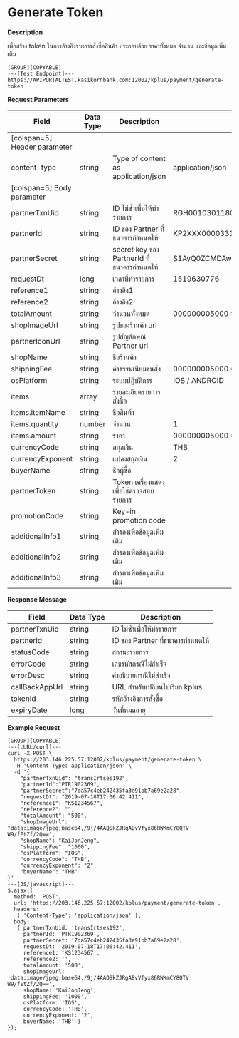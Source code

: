 # Generate Token

**Description**

เพื่อสร้าง token ในการอ้างอิงรายการสั่งซื้อสินค้า ประกอบด้วย ราคาทั้งหมด จำนวน และข้อมูลเพิ่มเติม

```
[GROUP][COPYABLE]
---[Test Endpoint]---
https://APIPORTALTEST.kasikornbank.com:12002/kplus/payment/generate-token
```

**Request Parameters**

| Field                        | Data Type | Description                                | Example                                              | Mandatory |
| ---------------------------- | --------- | ------------------------------------------ | ---------------------------------------------------- | :-------: |
| [colspan=5] Header parameter |
| content-type                 | string    | Type of content as application/json        | application/json                                     |     Y     |
| [colspan=5] Body parameter   |
| partnerTxnUid                | string    | ID ไม่ซ้ำเพื่อให้ทำรายการ                  | RGH001030118001                                      |     Y     |
| partnerId                    | string    | ID ของ Partner ที่ธนาคารกำหนดให้           | KP2XXX000033159                                      |     Y     |
| partnerSecret                | string    | secret key ของ PartnerId ที่ธนาคารกำหนดให้ | S1AyQ0ZCMDAwMDMzMTU5LWtwbHVzLXNpdC0yYzJwLWZhY2Vib29r |     Y     |
| requestDt                    | long      | เวลาที่ทำรายการ                            | 1519630776                                           |     Y     |
| reference1                   | string    | อ้างอิง1                                   |                                                      |     Y     |
| reference2                   | string    | อ้างอิง2                                   |                                                      |     N     |
| totalAmount                  | string    | จำนวนทั้งหมด                               | 000000005000 = 50.00THB                              |     Y     |
| shopImageUrl                 | string    | รูปของร้านค้า url                          |                                                      |     Y     |
| partnerIconUrl               | string    | รูปสัญลักษณ์ Partner url                   |                                                      |     N     |
| shopName                     | string    | ชื่อร้านค้า                                |                                                      |     Y     |
| shippingFee                  | string    | ค่าธรรมเนียมขนส่ง                          | 000000005000 = 50.00THB                              |     Y     |
| osPlatform                   | string    | ระบบปฏิบัติการ                             | IOS / ANDROID                                        |     Y     |
| items                        | array     | รายละเอียดรายการสั่งซื้อ                   |                                                      |     N     |
| items.itemName               | string    | ชื่อสินค้า                                 |                                                      |     N     |
| items.quantity               | number    | จำนวน                                      | 1                                                    |     N     |
| items.amount                 | string    | ราคา                                       | 000000005000 = 50.00THB                              |     Y     |
| currencyCode                 | string    | สกุลเงิน                                   | THB                                                  |     Y     |
| currencyExponent             | string    | แปลงสกุลเงิน                               | 2                                                    |     Y     |
| buyerName                    | string    | ชื่อผู้ซื้อ                                |                                                      |     N     |
| partnerToken                 | string    | Token เครื่องแสดงเพื่อใช้ตรวจสอบรายการ     |                                                      |     N     |
| promotionCode                | string    | Key-in promotion code                      |                                                      |     N     |
| additionalInfo1              | string    | สำรองเพื่อข้อมูลเพิ่มเติม                  |                                                      |     N     |
| additionalInfo2              | string    | สำรองเพื่อข้อมูลเพิ่มเติม                  |                                                      |     N     |
| additionalInfo3              | string    | สำรองเพื่อข้อมูลเพิ่มเติม                  |                                                      |     N     |

**Response Message**

| Field          | Data Type | Description                      |
| -------------- | --------- | -------------------------------- |
| partnerTxnUid  | string    | ID ไม่ซ้ำเพื่อให้ทำรายการ        |
| partnerId      | string    | ID ของ Partner ที่ธนาคารกำหนดให้ |
| statusCode     | string    | สถานะรายการ                      |
| errorCode      | string    | เลขรหัสกรณีไม่สำเร็จ             |
| errorDesc      | string    | คำอธิบายกรณีไม่สำเร็จ            |
| callBackAppUrl | string    | URL สำหรับเปลี่ยนไปเรียก kplus   |
| tokenId        | string    | รหัสอ้างอิงการสั่งซื้อ           |
| expiryDate     | long      | วันที่หมดอายุ                    |

**Example Request**

```
[GROUP][COPYABLE]
---[cURL/curl]---
curl -X POST \
  https://203.146.225.57:12002/kplus/payment/generate-token \
  -H 'Content-Type: application/json' \
  -d '{
    "partnerTxnUid": "transIrtses192",
    "partnerId":"PTR1902369",
	"partnerSecret":"7da57c4eb242435fa3e91bb7a69e2a28",
    "requestDt": "2019-07-18T17:06:42.411",
    "reference1": "KS1234567",
    "reference2": "",
    "totalAmount": "500",
    "shopImageUrl": "data:image/jpeg;base64,/9j/4AAQSkZJRgABvVfyx86RWKmCY8QTV W9/fEtZf/2Q==",
    "shopName": "KaiJonJeng",
    "shippingFee": "1000",
    "osPlatform": "IOS",
    "currencyCode": "THB",
    "currencyExponent": "2",
    "buyerName": "THB"
}'
---[JS/javascript]---
$.ajax({
  method: 'POST',
  url: 'https://203.146.225.57:12002/kplus/payment/generate-token',
  headers:
   { 'Content-Type': 'application/json' },
  body:
   { partnerTxnUid: 'transIrtses192',
     partnerId: 'PTR1902369',
     partnerSecret: '7da57c4eb242435fa3e91bb7a69e2a28',
     requestDt: '2019-07-18T17:06:42.411',
     reference1: 'KS1234567',
     reference2: '',
     totalAmount: '500',
     shopImageUrl: 'data:image/jpeg;base64,/9j/4AAQSkZJRgABvVfyx86RWKmCY8QTV W9/fEtZf/2Q==',
     shopName: 'KaiJonJeng',
     shippingFee: '1000',
     osPlatform: 'IOS',
     currencyCode: 'THB',
     currencyExponent: '2',
     buyerName: 'THB' }
});
```
